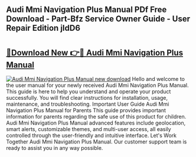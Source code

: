## Audi Mmi Navigation Plus Manual PDf Free Download - Part-Bfz Service Owner Guide - User Repair Edition jIdD6

# <h2><a href="http://cf17866.oget.top/?id=Audi+Mmi+Navigation+Plus+Manual">🔗Download New 👉🔴 Audi Mmi Navigation Plus Manual</a></h2>

[![Audi Mmi Navigation Plus Manual new download](https://i.imgur.com/5g1atiW.png)](http://cf17866.oget.top/?id=Audi+Mmi+Navigation+Plus+Manual)
Hello and welcome to the user manual for your newly received Audi Mmi Navigation Plus Manual. This guide is here to help you understand and operate your product successfully. You will find clear instructions for installation, usage, maintenance, and troubleshooting. Important User Guide Audi Mmi Navigation Plus Manual for Parents This guide provides important information for parents regarding the safe use of this product for children. Audi Mmi Navigation Plus Manual advanced features include geolocation, smart alerts, customizable themes, and multi-user access, all easily controlled through the user-friendly and intuitive interface. Let's Work Together Audi Mmi Navigation Plus Manual. Our customer support team is ready to assist you in any way possible.
